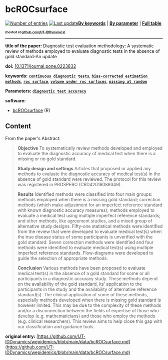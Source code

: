 <!--DO NOT EDIT BY HAND-->
 
#  bcROCsurface 
 

 [![Number of entries](https://img.shields.io/badge/dynamic/json?label=Entries&query=message&url=https%3A%2F%2Fut-iddynamics.github.io%2Fwepidemics%2Finfo%2Fentries.json)](https://github.com/UT-IDDynamics/wepidemics) [![Last update](https://img.shields.io/github/last-commit/UT-IDDynamics/wepidemics)](https://github.com/UT-IDDynamics/wepidemics)[**By keywords**](../by-keyword.md) \| [**By parameter**](../by-parameter.md) \| [**Full table**](../full-table.md)
<p style="font-size:10px;font-weight:bold;">(hosted at <a href="https://github.com/UT-IDDynamics/wepidemics" target="_blank">github.com/UT-IDDynamics</a>)</p>

---
 
 
**title of the paper:** Diagnostic test evaluation methodology: A systematic review of methods employed to evaluate diagnostic tests in the absence of gold standard-An update
 
**doi:** [10.1371/journal.pone.0223832](https://doi.org/10.1371/journal.pone.0223832)
 

**keywords:** [**`continuous diagnostic tests`**](../by-keyword.md#continuous-diagnostic-tests), [**`bias-corrected estimation methods`**](../by-keyword.md#bias-corrected-estimation-methods), [**`roc surface`**](../by-keyword.md#roc-surface), [**`volume under roc surfaces`**](../by-keyword.md#volume-under-roc-surfaces), [**`missing at random`**](../by-keyword.md#missing-at-random) 

**Parameters:** [**`diagnostic test accuracy`**](../by-parameter.md#diagnostic-test-accuracy) 

**software:**
 
 - [bcROCsurface](https://cran.r-project.org/web/packages/bcROCsurface/index.html) (R) 


## Content



From the paper's Abstract:

> **Objective**
To systematically review methods developed and employed to evaluate the diagnostic accuracy of medical test when there is a missing or no gold standard.
>
> **Study design and settings**
Articles that proposed or applied any methods to evaluate the diagnostic accuracy of medical test(s) in the absence of gold standard were reviewed. The protocol for this review was registered in PROSPERO (CRD42018089349).
>
> **Results**
Identified methods were classified into four main groups: methods employed when there is a missing gold standard; correction methods (which make adjustment for an imperfect reference standard with known diagnostic accuracy measures); methods employed to evaluate a medical test using multiple imperfect reference standards; and other methods, like agreement studies, and a mixed group of alternative study designs. Fifty-one statistical methods were identified from the review that were developed to evaluate medical test(s) when the true disease status of some participants is unverified with the gold standard. Seven correction methods were identified and four methods were identified to evaluate medical test(s) using multiple imperfect reference standards. Flow-diagrams were developed to guide the selection of appropriate methods.
> 
> **Conclusion**
Various methods have been proposed to evaluate medical test(s) in the absence of a gold standard for some or all participants in a diagnostic accuracy study. These methods depend on the availability of the gold standard, its’ application to the participants in the study and the availability of alternative reference standard(s). The clinical application of some of these methods, especially methods developed when there is missing gold standard is however limited. This may be due to the complexity of these methods and/or a disconnection between the fields of expertise of those who develop (e.g. mathematicians) and those who employ the methods (e.g. clinical researchers). This review aims to help close this gap with our classification and guidance tools.





 **original entry:**  [https://github.com/UT-IDDynamics/wepidemics/blob/main/data/bcROCsurface.md](https://github.com/UT-IDDynamics/wepidemics/blob/main/data/bcROCsurface.md) 
